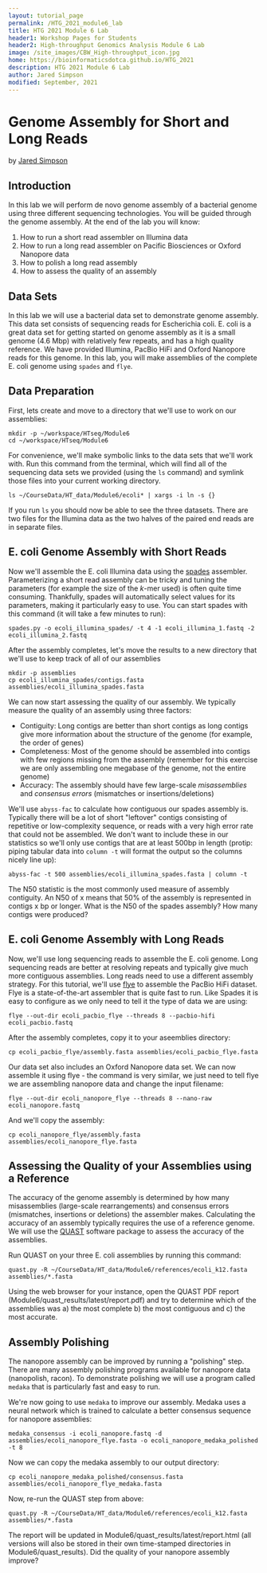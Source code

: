 ```yaml
---
layout: tutorial_page
permalink: /HTG_2021_module6_lab
title: HTG 2021 Module 6 Lab
header1: Workshop Pages for Students
header2: High-throughput Genomics Analysis Module 6 Lab
image: /site_images/CBW_High-throughput_icon.jpg
home: https://bioinformaticsdotca.github.io/HTG_2021
description: HTG 2021 Module 6 Lab
author: Jared Simpson
modified: September, 2021
---
```


# Genome Assembly for Short and Long Reads

by [Jared Simpson](https://simpsonlab.github.io)

## Introduction

In this lab we will perform de novo genome assembly of a bacterial genome using three different sequencing technologies. You will be guided through the genome assembly. At the end of the lab you will know:

1. How to run a short read assembler on Illumina data
2. How to run a long read assembler on Pacific Biosciences or Oxford Nanopore data
3. How to polish a long read assembly
4. How to assess the quality of an assembly

## Data Sets

In this lab we will use a bacterial data set to demonstrate genome assembly. This data set consists of sequencing reads for Escherichia coli. E. coli is a great data set for getting started on genome assembly as it is a small genome (4.6 Mbp) with relatively few repeats, and has a high quality reference. We have provided Illumina, PacBio HiFi and Oxford Nanopore reads for this genome. In this lab, you will make assemblies of the complete E. coli genome using `spades` and `flye`. 

## Data Preparation

First, lets create and move to a directory that we'll use to work on our assemblies:

```
mkdir -p ~/workspace/HTseq/Module6
cd ~/workspace/HTseq/Module6
```

For convenience, we'll make symbolic links to the data sets that we'll work with. Run this command from the terminal, which will find all of the sequencing data sets we provided (using the `ls` command) and symlink those files into your current working directory.


```
ls ~/CourseData/HT_data/Module6/ecoli* | xargs -i ln -s {}
```

If you run `ls` you should now be able to see the three datasets. There are two files for the Illumina data as the two halves of the paired end reads are in separate files.

## E. coli Genome Assembly with Short Reads

Now we'll assemble the E. coli Illumina data using the [spades](http://bioinf.spbau.ru/spades) assembler. Parameterizing a short read assembly can be tricky and tuning the parameters (for example the size of the *k*-mer used) is often quite time consuming. Thankfully, spades will automatically select values for its parameters, making it particularly easy to use. You can start spades with this command (it will take a few minutes to run):

```
spades.py -o ecoli_illumina_spades/ -t 4 -1 ecoli_illumina_1.fastq -2 ecoli_illumina_2.fastq
```

After the assembly completes, let's move the results to a new directory that we'll use to keep track of all of our assemblies

```
mkdir -p assemblies
cp ecoli_illumina_spades/contigs.fasta assemblies/ecoli_illumina_spades.fasta
```

We can now start assessing the quality of our assembly. We typically measure the quality of an assembly using three factors:

- Contiguity: Long contigs are better than short contigs as long contigs give more information about the structure of the genome (for example, the order of genes)
- Completeness: Most of the genome should be assembled into contigs with few regions missing from the assembly (remember for this exercise we are only assembling one megabase of the genome, not the entire genome)
- Accuracy: The assembly should have few large-scale *misassemblies* and *consensus errors* (mismatches or insertions/deletions)

We'll use `abyss-fac` to calculate how contiguous our spades assembly is. Typically there will be a lot of short "leftover" contigs consisting of repetitive or low-complexity sequence, or reads with a very high error rate that could not be assembled. We don't want to include these in our statistics so we'll only use contigs that are at least 500bp in length (protip: piping tabular data into `column -t` will format the output so the columns nicely line up):

```
abyss-fac -t 500 assemblies/ecoli_illumina_spades.fasta | column -t
```

The N50 statistic is the most commonly used measure of assembly contiguity. An N50 of x means that 50% of the assembly is represented in contigs x bp or longer. What is the N50 of the spades assembly? How many contigs were produced?

## E. coli Genome Assembly with Long Reads

Now, we'll use long sequencing reads to assemble the E. coli genome. Long sequencing reads are better at resolving repeats and typically give much more contiguous assemblies. Long reads need to use a different assembly strategy. For this tutorial, we'll use [flye](https://github.com/fenderglass/Flye) to assemble the PacBio HiFi dataset. Flye is a state-of-the-art assembler that is quite fast to run. Like Spades it is easy to configure as we only need to tell it the type of data we are using:

```
flye --out-dir ecoli_pacbio_flye --threads 8 --pacbio-hifi ecoli_pacbio.fastq
```

After the assembly completes, copy it to your aseemblies directory:

```
cp ecoli_pacbio_flye/assembly.fasta assemblies/ecoli_pacbio_flye.fasta
```

Our data set also includes an Oxford Nanopore data set. We can now assemble it using flye - the command is very similar, we just need to tell flye we are assembling nanopore data and change the input filename:

```
flye --out-dir ecoli_nanopore_flye --threads 8 --nano-raw ecoli_nanopore.fastq
```

And we'll copy the assembly:

```
cp ecoli_nanopore_flye/assembly.fasta assemblies/ecoli_nanopore_flye.fasta
```

## Assessing the Quality of your Assemblies using a Reference

The accuracy of the genome assembly is determined by how many misassemblies (large-scale rearrangements) and consensus errors (mismatches, insertions or deletions) the assembler makes. Calculating the accuracy of an assembly typically requires the use of a reference genome. We will use the [QUAST](http://quast.bioinf.spbau.ru/) software package to assess the accuracy of the assemblies.

Run QUAST on your three E. coli assemblies by running this command:

```
quast.py -R ~/CourseData/HT_data/Module6/references/ecoli_k12.fasta assemblies/*.fasta
```

Using the web browser for your instance, open the QUAST PDF report (Module6/quast_results/latest/report.pdf) and try to determine which of the assemblies was a) the most complete b) the most contiguous and c) the most accurate.

## Assembly Polishing

The nanopore assembly can be improved by running a "polishing" step. There are many assembly polishing programs available for nanopore data (nanopolish, racon). To demonstrate polishing we will use a program called `medaka` that is particularly fast and easy to run. 

We're now going to use `medaka` to improve our assembly. Medaka uses a neural network which is trained to calculate a better consensus sequence for nanopore assemblies:

```
medaka_consensus -i ecoli_nanopore.fastq -d assemblies/ecoli_nanopore_flye.fasta -o ecoli_nanopore_medaka_polished -t 8
```

Now we can copy the medaka assembly to our output directory:

```
cp ecoli_nanopore_medaka_polished/consensus.fasta assemblies/ecoli_nanopore_flye_medaka.fasta
```

Now, re-run the QUAST step from above:

```
quast.py -R ~/CourseData/HT_data/Module6/references/ecoli_k12.fasta assemblies/*.fasta
```

The report will be updated in Module6/quast_results/latest/report.html (all versions will also be stored in their own time-stamped directories in Module6/quast_results). Did the quality of your nanopore assembly improve?
